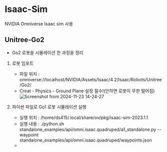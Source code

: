 # Isaac-Sim

NVIDIA Omniverse Isaac sim 사용

## Unitree-Go2
- Go2 로봇을 시뮬레이션 한 과정을 정리

1. 로봇 임포트
   - 파일 위치 : omniverse://localhost/NVIDIA/Assets/Isaac/4.2/Isaac/Robots/Unitree/Go2/
   - Creat - Physics - Ground Plane 설정 필수!(안하면 로봇이 무한 떨어짐)
![Screenshot from 2024-11-23 14-24-27](https://github.com/user-attachments/assets/acf98b7c-c317-42d9-9d2e-40ee80022e37)

2. 파이썬 파일로 Go1 로봇 시뮬레이션 실행
   - 실행 위치 : /home/ds415/.local/share/ov/pkg/isaac-sim-2023.1.1
   - 실행 내용 : ./python.sh standalone_examples/api/omni.isaac.quadruped/a1_standalone.py --waypoint standalone_examples/api/omni.isaac.quadruped/waypoints.json
   - 

